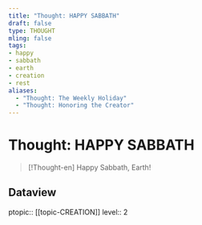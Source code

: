 ```yaml
---
title: "Thought: HAPPY SABBATH"
draft: false
type: THOUGHT
mling: false
tags:
- happy
- sabbath
- earth
- creation
- rest
aliases:
  - "Thought: The Weekly Holiday"
  - "Thought: Honoring the Creator"
---
```

# Thought: HAPPY SABBATH
> [!Thought-en]
> Happy Sabbath, Earth!

## Dataview
ptopic:: [[topic-CREATION]]
level:: 2
